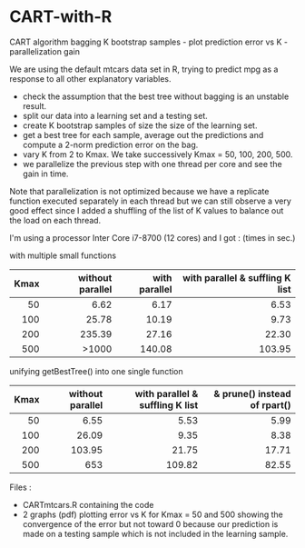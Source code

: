 # CART-with-R
CART algorithm bagging K bootstrap samples - plot prediction error vs K -  parallelization gain

We are using the default mtcars data set in R, trying to predict mpg as a response to all other explanatory variables.
- check the assumption that the best tree without bagging is an unstable result.
- split our data into a learning set and a testing set.
- create K bootstrap samples of size the size of the learning set.
- get a best tree for each sample, average out the predictions and compute a 2-norm prediction error on the bag.
- vary K from 2 to Kmax. We take successively Kmax = 50, 100, 200, 500.
- we parallelize the previous step with one thread per core and see the gain in time.

Note that parallelization is not optimized because we have a replicate function executed separately in each thread but we can still observe a very good effect since I added a shuffling of the list of K values to balance out the load on each thread.

I'm using a processor Inter Core i7-8700 (12 cores) and I got : (times in sec.)

with multiple small functions

| Kmax | without parallel | with parallel | with parallel & suffling K list |
|-----:|-----------------:|--------------:|--------------------------------:|
|50|6.62|6.17|6.53|
|100|25.78|10.19|9.73|
|200|235.39|27.16|22.30|
|500|>1000|140.08|103.95|

unifying getBestTree() into one single function

| Kmax | without parallel | with parallel & suffling K list |& prune() instead of rpart()|
|-----:|-----------------:|--------------------------------:|---------------------------:|
|50|6.55|5.53|5.99|
|100|26.09|9.35|8.38|
|200|103.95|21.75|17.71|
|500|653|109.82|82.55|

Files :
- CARTmtcars.R containing the code
- 2 graphs (pdf) plotting error vs K for Kmax = 50 and 500 showing the convergence of the error but not toward 0 because our prediction is made on a testing sample which is not included in the learning sample. 
